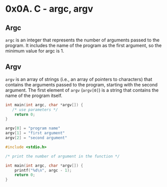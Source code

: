 # 0x0A. C - argc, argv

## Argc 

`argc` is an integer that represents the number of arguments passed to the program. It includes the name of the program as the first argument, so the minimum value for argc is 1.

## Argv

`argv` is an array of strings (i.e., an array of pointers to characters) that contains the arguments passed to the program, starting with the second argument. The first element of `argv` (`argv[0]`) is a string that contains the name of the program itself.

```c
int main(int argc, char *argv[]) {
   /* use parameters */
    return 0;
}

```

```c
argv[0] = "program name"
argv[1] = "first argument"
argv[2] = "second argument"

```

```c
#include <stdio.h>

/* print the number of argument in the function */

int main(int argc, char *argv[]) {
    printf("%d\n", argc - 1);
    return 0;
}

```
